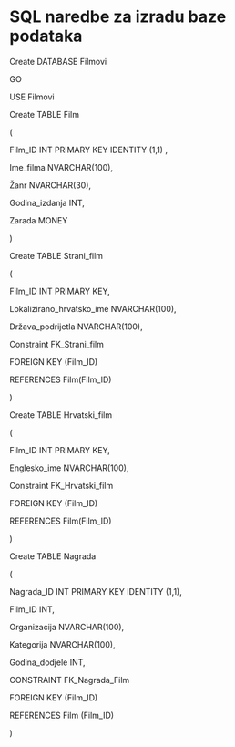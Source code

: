 # SQL naredbe za izradu baze podataka


Create DATABASE Filmovi

GO


USE Filmovi


Create TABLE Film

(

Film_ID INT PRIMARY KEY IDENTITY (1,1) ,

Ime_filma NVARCHAR(100),

Žanr NVARCHAR(30),

Godina_izdanja INT,

Zarada MONEY

)


Create TABLE Strani_film

(

Film_ID INT PRIMARY KEY,

Lokalizirano_hrvatsko_ime NVARCHAR(100),

Država_podrijetla NVARCHAR(100),


Constraint FK_Strani_film

FOREIGN KEY (Film_ID)

REFERENCES Film(Film_ID)

)


Create TABLE Hrvatski_film

(

Film_ID INT PRIMARY KEY,

Englesko_ime NVARCHAR(100),


Constraint FK_Hrvatski_film

FOREIGN KEY (Film_ID)

REFERENCES Film(Film_ID)

)


Create TABLE Nagrada

(

Nagrada_ID INT PRIMARY KEY IDENTITY (1,1),

Film_ID INT,

Organizacija NVARCHAR(100),

Kategorija NVARCHAR(100),

Godina_dodjele INT,


CONSTRAINT FK_Nagrada_Film

FOREIGN KEY (Film_ID)

REFERENCES Film (Film_ID)

)